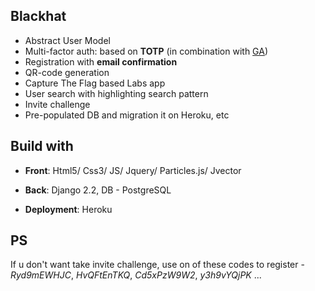 ## Blackhat

* Abstract User Model
* Multi-factor auth: based on **TOTP** (in combination with [GA](https://en.wikipedia.org/wiki/Google_Authenticator)) 
* Registration with **email confirmation**
* QR-code generation
* Capture The Flag based Labs app
* User search with highlighting search pattern
* Invite challenge 
* Pre-populated DB and migration it on Heroku, etc

## Build with

* **Front**: Html5/ Css3/ JS/ Jquery/ Particles.js/ Jvector

* **Back**: Django 2.2, DB - PostgreSQL

* **Deployment**: Heroku

## PS

If u don't want take invite challenge, use on of these codes to register - _Ryd9mEWHJC_, _HvQFtEnTKQ_, _Cd5xPzW9W2_, _y3h9vYQjPK_ ...